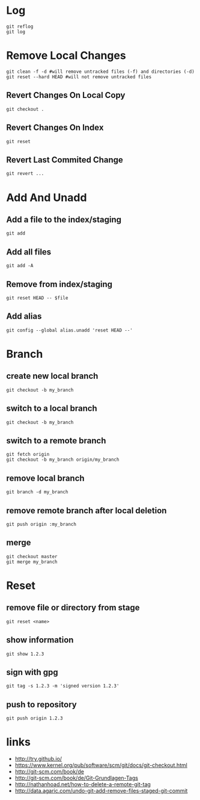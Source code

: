 # Log

    git reflog
    git log

# Remove Local Changes

    git clean -f -d #will remove untracked files (-f) and directories (-d)
    git reset --hard HEAD #will not remove untracked files

## Revert Changes On Local Copy

    git checkout .

## Revert Changes On Index

    git reset

## Revert Last Commited Change

    git revert ...


# Add And Unadd

## Add a file to the index/staging

    git add

## Add all files

    git add -A

## Remove from index/staging

    git reset HEAD -- $file

## Add alias

    git config --global alias.unadd 'reset HEAD --'

# Branch

## create new local branch

    git checkout -b my_branch

## switch to a local branch

    git checkout -b my_branch

## switch to a remote branch

    git fetch origin
    git checkout -b my_branch origin/my_branch

## remove local branch

    git branch -d my_branch

## remove remote branch after local deletion

    git push origin :my_branch

## merge

    git checkout master
    git merge my_branch

# Reset

## remove file or directory from stage

    git reset <name>

## show information

    git show 1.2.3

## sign with gpg

    git tag -s 1.2.3 -m 'signed version 1.2.3'

## push to repository

    git push origin 1.2.3

# links

* http://try.github.io/
* https://www.kernel.org/pub/software/scm/git/docs/git-checkout.html
* http://git-scm.com/book/de
* http://git-scm.com/book/de/Git-Grundlagen-Tags
* http://nathanhoad.net/how-to-delete-a-remote-git-tag
* http://data.agaric.com/undo-git-add-remove-files-staged-git-commit
